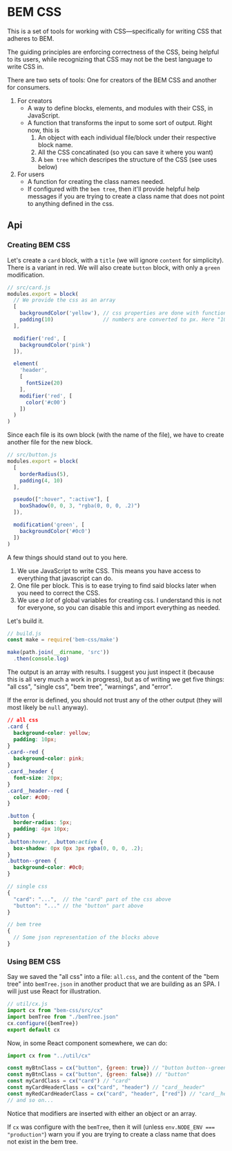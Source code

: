 # BEM CSS

This is a set of tools for working with CSS&mdash;specifically for writing CSS
that adheres to BEM.

The guiding principles are enforcing correctness of the CSS, being helpful to
its users, while recognizing that CSS may not be the best language to write CSS
in.

There are two sets of tools: One for creators of the BEM CSS and another for
consumers.

1. For creators
   - A way to define blocks, elements, and modules with their CSS, in
     JavaScript.
   - A function that transforms the input to some sort of output. Right now,
     this is
     1. An object with each individual file/block under their respective block
        name.
     2. All the CSS concatinated (so you can save it where you want)
     3. A `bem tree` which descripes the structure of the CSS (see uses below)
2. For users
   - A function for creating the class names needed.
   - If configured with the `bem tree`, then it'll provide helpful help messages
     if you are trying to create a class name that does not point to anything
     defined in the css.

## Api

### Creating BEM CSS

Let's create a `card` block, with a `title` (we will ignore `content` for
simplicity). There is a variant in red. We will also create `button` block,
with only a `green` modification.

```js
// src/card.js
modules.export = block(
  // We provide the css as an array
  [
    backgroundColor('yellow'), // css properties are done with function calls
    padding(10)                // numbers are converted to px. Here "10px"
  ],

  modifier('red', [
    backgroundColor('pink')
  ]),

  element(
    'header',
    [
      fontSize(20)
    ],
    modifier('red', [
      color('#c00')
    ])
  )
)
```

Since each file is its own block (with the name of the file), we have to create
another file for the new block.

```js
// src/button.js
modules.export = block(
  [
    borderRadius(5),
    padding(4, 10)
  ],

  pseudo([":hover", ":active"], [
    boxShadow(0, 0, 3, "rgba(0, 0, 0, .2)")
  ]),

  modification('green', [
    backgroundColor('#0c0')
  ])
)
```

A few things should stand out to you here.

1. We use JavaScript to write CSS. This means you have access to everything
   that javascript can do.
2. One file per block. This is to ease trying to find said blocks later when
   you need to correct the CSS.
3. We use *a lot* of global variables for creating css. I understand this is
   not for everyone, so you can disable this and import everything as needed.

Let's build it.

```js
// build.js
const make = require('bem-css/make')

make(path.join(__dirname, 'src'))
  .then(console.log)
```

The output is an array with results. I suggest you just inspect it (because
this is all very much a work in progress), but as of writing we get five
things: "all css", "single css", "bem tree", "warnings", and "error".

If the error is defined, you should not trust any of the other output (they
will most likely be `null` anyway).

```css
// all css
.card {
  background-color: yellow;
  padding: 10px;
}
.card--red {
  background-color: pink;
}
.card__header {
  font-size: 20px;
}
.card__header--red {
  color: #c00;
}

.button {
  border-radius: 5px;
  padding: 4px 10px;
}
.button:hover, .button:active {
  box-shadow: 0px 0px 3px rgba(0, 0, 0, .2);
}
.button--green {
  background-color: #0c0;
}
```

```js
// single css
{
  "card": "...",  // the "card" part of the css above
  "button": "..." // the "button" part above
}
```

```js
// bem tree
{
  // Some json representation of the blocks above
}
```

### Using BEM CSS

Say we saved the "all css" into a file: `all.css`, and the content of the "bem
tree" into `bemTree.json` in another product that we are building as an SPA. I
will just use React for illustration.

```js
// util/cx.js
import cx from "bem-css/src/cx"
import bemTree from "./bemTree.json"
cx.configure({bemTree})
export default cx
```

Now, in some React component somewhere, we can do:

```jsx
import cx from "../util/cx"

const myBtnClass = cx("button", {green: true}) // "button button--green"
const myBtnClass = cx("button", {green: false}) // "button"
const myCardClass = cx("card") // "card"
const myCardHeaderClass = cx("card", "header") // "card__header"
const myRedCardHeaderClass = cx("card", "header", ["red"]) // "card__header card__header--red"
// and so on...
```

Notice that modifiers are inserted with either an object or an array.

If `cx` was configure with the `bemTree`, then it will (unless `env.NODE_ENV
=== "production"`) warn you if you are trying to create a class name that does
not exist in the bem tree.
